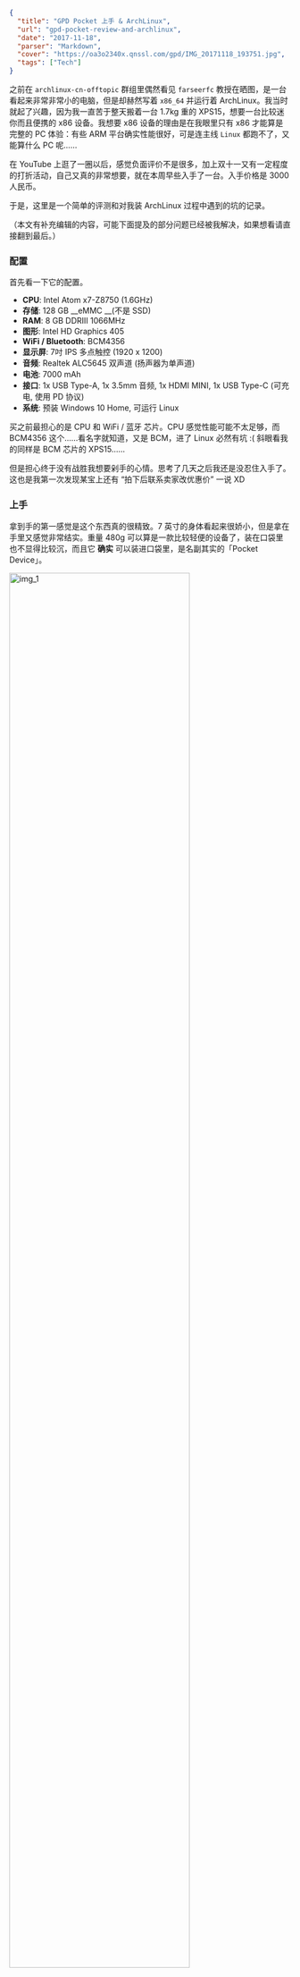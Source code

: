 ```json
{
  "title": "GPD Pocket 上手 & ArchLinux",
  "url": "gpd-pocket-review-and-archlinux",
  "date": "2017-11-18",
  "parser": "Markdown",
  "cover": "https://oa3o2340x.qnssl.com/gpd/IMG_20171118_193751.jpg",
  "tags": ["Tech"]
}
```

之前在 `archlinux-cn-offtopic` 群组里偶然看见 `farseerfc` 教授在晒图，是一台看起来非常非常小的电脑，但是却赫然写着 `x86_64` 并运行着 ArchLinux。我当时就起了兴趣，因为我一直苦于整天搬着一台 1.7kg 重的 XPS15，想要一台比较迷你而且便携的 x86 设备。我想要 x86 设备的理由是在我眼里只有 x86 才能算是完整的 PC 体验：有些 ARM 平台确实性能很好，可是连主线 `Linux` 都跑不了，又能算什么 PC 呢……

在 YouTube 上逛了一圈以后，感觉负面评价不是很多，加上双十一又有一定程度的打折活动，自己又真的非常想要，就在本周早些入手了一台。入手价格是 3000 人民币。

于是，这里是一个简单的评测和对我装 ArchLinux 过程中遇到的坑的记录。

（本文有补充编辑的内容，可能下面提及的部分问题已经被我解决，如果想看请直接翻到最后。）

### 配置

首先看一下它的配置。

* __CPU__: Intel Atom x7-Z8750 (1.6GHz)
* __存储__: 128 GB __eMMC __(不是 SSD)
* __RAM__: 8 GB DDRIII 1066MHz
* __图形__: Intel HD Graphics 405
* __WiFi / Bluetooth__: BCM4356
* __显示屏__: 7吋 IPS 多点触控 (1920 x 1200)
* __音频__: Realtek ALC5645 双声道 (扬声器为单声道)
* __电池__: 7000 mAh
* __接口__: 1x USB Type-A, 1x 3.5mm 音频, 1x HDMI MINI, 1x USB Type-C (可充电, 使用 PD 协议)
* __系统__: 预装 Windows 10 Home, 可运行 Linux

买之前最担心的是 CPU 和 WiFi / 蓝牙 芯片。CPU 感觉性能可能不太足够，而 BCM4356 这个……看名字就知道，又是 BCM，进了 Linux 必然有坑 :( 斜眼看我的同样是 BCM 芯片的 XPS15……

但是担心终于没有战胜我想要剁手的心情。思考了几天之后我还是没忍住入手了。这也是我第一次发现某宝上还有 “拍下后联系卖家改优惠价” 一说 XD

### 上手

拿到手的第一感觉是这个东西真的很精致。7 英寸的身体看起来很娇小，但是拿在手里又感觉非常结实。重量 480g 可以算是一款比较轻便的设备了，装在口袋里也不显得比较沉，而且它 __确实__ 可以装进口袋里，是名副其实的「Pocket Device」。

![img_1](https://oa3o2340x.qnssl.com/gpd/IMG_20171118_194005.jpg)

铝制的外壳看起来则非常 MacBook，正如大部分评测里所说的一样。我不想评价这是不是好事，我只能说这个外壳的手感算是我碰过的设备里最好的一个。而这块 IPS 屏幕则绝对是一个惊喜 —— 颜色非常正，没有坏点，也没有漏光问题。7吋的 1920x1200 屏幕看起来非常清晰（当然，这也导致了之后运行 Linux 的时候遇到的一些问题）。整个屏幕看起来的舒适程度要胜过我的 XPS15。当然，我手上的这台 XPS15 的屏幕有几个坏点，而且不属于 HiDPI 范围，似乎也没有什么可比较的……这里有一点要吐槽的是官方送的那一块贴膜的 __正反面标反了__，直接导致我把那块贴膜给贴废了……从其他几位用户那里得知这似乎是普遍情况，请各位想要购买的朋友注意了。

预装的是 Windows 10 Home。我不知道盒子上贴的序列号有什么用，因为一开机就已经是激活状态了 —— 也许是给重装使用的？我只开机了一次稍微测试了一下各种功能确认没有问题以后就把 Windows 10 格式化掉然后安装 ArchLinux 了。在讨论这个设备上安装 Linux 的过程之前，我想先讨论几个别的问题。

### 键盘

之所以把键盘单独拿出来说，是因为这个键盘是很多评测吐槽的对象。确实，因为只有 7 吋的大小，这个键盘的布局非常奇葩 —— 大写锁定缩的小小的被塞在 A 的左边，整个 A 行被往右平移了，退格在上删除在下，几个特殊符号被塞在了右下角。适应了全键盘以后，再使用这个键盘显得非常困难。

不过，把完整的键盘塞在这么小一个设备上也不是什么容易的事情。又要完整的键盘，又要键的大小足够手指敲击，相当的困难。GPD 家的前代作品 `GPD Win` 就有一个非常奇葩的键盘，我上上周使用过一会儿别人的 `GPD Win`，觉得那个超级迷你版的全键盘才更加的恐怖 —— 问题不在于布局，而在于那个东西上的键盘的键都只有不到一个指甲盖的大小……

在使用了两天之后，我觉得 `GPD Pocket` 的这块键盘还算可以接受。稍微适应以后双手打字并没有太大的问题，两个手也不会撞在一起，只是当用到一些键位特殊的键的时候需要反应一段时间。当然，我也不会建议谁在这个设备上输入大段的文字。还有一种操作方法是双手握持设备然后用拇指敲击键盘，但是这样的话使用指点杆稍微有点难受。说到指点杆，我觉得这个设备上使用指点杆简直是绝配了，有完整的鼠标体验而且节省了空间 —— 只可惜这个指点杆不支持中键滚动。

### 性能

性能是很多人关注的问题，而实话实说，这个设备的性能绝对不算好，也算是比较长的续航的代价之一吧。原装的 `Windows` 我没有详细测试过，但是我运行的 `GNOME` 时常有卡顿的现象存在。考虑到 `GNOME` 大量依赖 `JavaScript`，我猜测如果使用 `KDE Plasma` 的话可能会好很多。

不过我使用 `Firefox Nightly` 进行基本的网页浏览并没有遇到太大的问题，基本上都能够胜任。看 YouTube 1080P 也没有太大的压力，而 4K 则经常出现掉帧。在访问大量使用 JS 的网站的时候，例如淘宝，耗电量会有一定程度上的上升。这也在合情合理的范围之中。

我粗略尝试运行了一下 `Visual Studio Code`，发现基本的功能使用上是没问题的。虽然我不指望用这个进行什么高性能的开发，但是我估计应急写写代码也是完全可行的操作。在安装新字体更新 `fontcache` 的时候则会感受到明显的卡死现象，这时候 CPU 占用变成 100%，显然是性能不足了。好在这种操作也不会天天执行。

作为一个（伪）音乐爱好者，我也尝试了使用这个东西作为 MIDI 合成器，结果是几乎完美。只是扬声器比较烂，需要自己插耳机解决 :(

![img_midi](https://oa3o2340x.qnssl.com/gpd/IMG_20171118_124805.jpg)

也算是终于不用拖老远的线把它接到我的笔记本电脑上了（这个键盘附近已经放不下我的大 XPS 了）

对于性能这个话题，总而言之，它不是一个高性能设备，如果你是为了性能而来，那有更多的设备可供选择。但是它是绝对可以满足基本的使用需求的，甚至可以进行一点低性能要求的开发工作。游戏运行我暂时没有测试，根据其他的评测所言，进行一些微调以后，这个 `Intel HD Graphics 405` 是足够胜任简单的 3D 游戏的。

P.S. 我并没有进行跑分，但是昨天晚上运行了一下 `openssl speed rsa2048` 和 `openssl speed ecdsap256`，结果分别是 `219.7 sign/s + 7584.8 verify/s` 和 `5965.6 sign/s + 2638.2 verify/s`，供各位参考。

### ArchLinux 安装

オニーチャン、ArchLinux をインストールしてください。

emmm 开玩笑的。不过说了这么多，是时候安装 `ArchLinux` 了。我们伟大的先驱者（雾）们已经在 ArchWiki 上给 GPDP 开了一个页面来描述可能遇到的问题和解决方案，链接在 [这里](https://wiki.archlinux.org/index.php/GPD_Pocket)。下面对于这些已经提及的问题可能就不再描述了。

首先是安装的方式。要从 USB 启动，你需要首先进入 BIOS 关闭 `Fast boot`。进入 BIOS 的方法是开机狂敲 Del。BIOS 内屏幕的方向是错误的，你需要把设备旋转过来才能操作。建议不要使用鼠标而是使用方向键来选择，电源键确认。关闭之后，插上 ArchLinux 引导介质，然后在开机的时候按 F7 (注意你需要按住 Fn 键以使用 F 系列按键)，即可选择 USB 引导。需要注意的是它只能使用 `UEFI` 的引导介质。

引导进入 ArchLinux 安装环境之后默认的屏幕旋转也是错误的。要想解决这个问题，需要在引导进入安装环境之前的启动菜单(systemd-boot)界面上按 e 编辑内核命令行，在最后加入 `fbcon=rotate:1`。如此操作之后启动就是正确的屏幕方向了。进入之后的命令行的字实在太小，可以暂时使用 `setfont sun12x22` 来获得一个稍微大点的字体。

之后的操作和标准的 ArchLinux 安装过程一样，只是磁盘路径比较特殊，是 `/dev/mmcblk0`，因为这个小家伙使用的是 eMMC。不过，在安装盘里是没法正常使用 WiFi 的，你可以选择使用 USB 有线网络或者干脆直接用安卓手机来共享网络进行安装。安装之后参照 ArchWiki 上的 WiFi 部分，把两个文件 `brcmfmac4356-pcie.{txt,bin}` 放入 `/lib/firmware/brcm/` 就可以正常使用无线网络了。

在设置声音的时候，似乎 ArchWiki 上提供的配置中的最后一行

```
set-sink-port alsa_output.platform-cht-bsw-rt5645.HiFi__hw_chtrt5645__sink [Out] Speaker
```

会导致 PulseAudio 直接启动不了。我直接删除了这一行，~~然后在桌面环境里选择默认输出，解决了这个问题。~~ 后来发现正确的配置应当是这样

```
set-card-profile alsa_card.platform-cht-bsw-rt5645 HiFi
set-default-sink alsa_output.platform-cht-bsw-rt5645.HiFi__hw_chtrt5645_0__sink
```

以上内容添加进 `/etc/pulse/default.pa` 即可

ArchLinux 默认安装的是主线内核。使用主线内核是可以正常启动 GPDP 的，大部分功能也是可用的，除了 亮度调节、蓝牙、电池充电状态 这些功能以外。另外，主线内核的音频还存在撕裂问题。要使用这些功能，你需要使用 `linux-jwrdegoede` —— 这是一个以前玩 `Allwinner` 的大佬做的内核，使用它的话几乎全部功能都正常（你需要学会如何给 ArchLinux 使用非默认内核，这个教程网上一大堆）。当然，蓝牙的话，需要手动载入一下 `btusb` 模块，编辑 `/etc/modules-load.d/` 里面的内容让它自动载入即可。

我一般习惯在安装环境里把命令行和网络配好就重启进入系统继续安装。在这里需要注意的问题是，当你配置 `bootloader` 的时候，__一定要记得__给内核命令行加上 `fbcon=rotate:1`，否则重启以后你的屏幕就又不对了 :(

### 桌面环境

桌面环境安装和标准方式一样，我选择了 GNOME，所以 `pacman -S gnome` 即可。由于 ArchWiki 上没有包含关于 GNOME Wayland 的内容，我在这里稍微描述一下遇到的问题。

首先是屏幕旋转。你需要编辑 `~/.config/monitors.xml` 用以下配置把它转过来（不知道为什么我的 GNOME 没有自动生成这个文件的默认内容，以下来自于 `farseerfc` 提供的配置）

```xml
<monitors version="2">
  <configuration>
    <logicalmonitor>
      <x>0</x>
      <y>0</y>
      <scale>2</scale>
      <primary>yes</primary>
      <transform>
        <rotation>right</rotation>
        <flipped>no</flipped>
      </transform>
      <monitor>
        <monitorspec>
          <connector>DSI-1</connector>
          <vendor>unknown</vendor>
          <product>unknown</product>
          <serial>unknown</serial>
        </monitorspec>
        <mode>
          <width>1200</width>
          <height>1920</height>
          <rate>60.384620666503906</rate>
        </mode>
      </monitor>
    </logicalmonitor>
  </configuration>
</monitors>
```

保存后重新进入 GNOME 即可。这会同时把显示内容缩放为两倍大小（一倍大小在旋转正确以后实在看不见任何内容……）但是两倍有点大了，要想使用分数缩放需要执行

```bash
gsettings set org.gnome.mutter experimental-features "['scale-monitor-framebuffer']"
```

然后继续编辑 `~/.config/monitors.xml` 把 `<scale>` 那边的数值改成 1.5 之类的就可以了。不过这样设置以后部分界面会显得有点模糊，大概得等 GNOME 和软件开发者们修复 HiDPI 的问题了。有的软件也有自己的缩放设置，可能需要单独调节。另外推荐在 GNOME Tweak Tool 里把字体缩放也设置成 1.1 或者更大，这样看起来舒服一些。

如果你想要把登录界面也转过来，你需要在 `/var/lib/gdm/.config/monitors.xml` 中键入同样的内容。~~不过我暂时没有找到让登录界面也使用分数缩放的方法，所以我直接让它两倍缩放了。~~ 请看本文最后 EDIT 部分中让登录界面（GDM）也能分数缩放的方法。

P.S. 我从奇怪的地方看见了下面这句东西

```bash
gsettings set org.gnome.desktop.interface scaling-factor 2
```

似乎也是设置缩放的，但好像并不管用。

### 总结

似乎要说的暂时就这么多，Linux 上的更多问题在 ArchWiki 上都有详细的说明。一篇博客也差不多水完了，下面是总结

__优点__:

* 便携
* x86 完整 PC 体验
* 屏幕养眼
* 做工精致
* 接口足够多

__缺点__:

* 性能较低
* 键盘布局很谜
* WiFi 信号似乎有时候不太好
* 自带扬声器不行，不过耳机输出还好
* BIOS 对屏幕默认旋转设置不对导致自己装系统有点麻烦
* 比较贵

这并不是针对每一个人的设备。如果你需要的是一个非常便携而且可爱的 x86 设备，而且你又是一个折腾党，喜欢玩各种各样的东西，那么它可能正是你的菜。否则，可能安卓平板会是更好的选择。当然，在购买之前请详细阅读各种 Wiki 和其他人的各种评测再做决定。

### 剩下的图

emm 还有几张和 XPS 的合照

![img_xps1](https://oa3o2340x.qnssl.com/gpd/IMG_20171117_203256.jpg)  
![img_xps2](https://oa3o2340x.qnssl.com/gpd/IMG_20171118_193917.jpg)

### EDIT1: 蓝牙耳机

之前蓝牙正常了一直没测试过，今天突然想起来测试一下蓝牙耳机是否可用，结果当然是 —— 默认配置下并不能工作。连接以后识别不出 A2DP，导致直接没办法输出音频……

我首先按照各种奇奇怪怪的论坛上的说明在 `/etc/pulse/system.pa` 里加入了

```
load-module module-bluez5-device
load-module module-bluez5-discover
```

然后按照 [ArchWiki](https://wiki.archlinux.org/index.php/Bluetooth_headset#A2DP_not_working_with_PulseAudio) 上的说明，我禁用了 `gdm` 开启的 `PulseAudio` （创建一个 `/var/lib/gdm/.config/systemd/user/pulseaudio.socket`，把它软链接到 `/dev/null` 即可），然后使用

```bash
bluetoothctl
pair YOUR_HEADPHONE_MAC_ADDRESS
connect YOUR_HEADPHONE_MAC_ADDRESS
```

手动连接。之后，使用 `pacmd ls` 查看你的蓝牙耳机的设备编号（假设它是 `INDEX`），然后执行

```
pacmd set-card-profile INDEX a2dp_sink
```

耳机就可用了。不过在这之后，每次连接的时候似乎都要重新连接几次并在 GNOME 的音频设置里手动选择耳机为音频设备以后才能使用…… 至少是能用啦。

### EDIT2: GDM 分数缩放

```bash
sudo machinectl gdm@
gsettings set org.gnome.mutter experimental-features "['scale-monitor-framebuffer']"
exit
```

以上命令会 __登录进__ gdm 用户并开启分数缩放功能。注意此处用 `sudo -u gdm` 或者 `su gdm` 是无效的。执行以后将 `/var/lib/gdm/.config/monitors.xml` 里面的 `<scale>` 设置为 1.5 然后重启即可。（如果没有这个文件，参考我上面的步骤，把自己用户目录下面的那个复制过去就好。）

### EDIT2: 右键模拟鼠标滚动

GPD Pocket 的指点杆不自带滚动功能，于是有人提出让它的右键变成一个模拟滚轮，也就是「按住右键并移动鼠标」这一动作来代替滚轮。

这是在 `Xorg` 下面可以通过配置 `libinput` 实现的功能，然而在 `Wayland` 下得看 `compositor` 的脸色 —— 很不幸，GNOME 并没有提供这个功能，于是很长一段时间我认为这是不可能的，然后忍受着没有滚轮功能的指点杆。

后来实在有点受不了，甚至试图修改内核来实现这个功能 —— 当然，因为不了解内核驱动，我瞎改了半天并没有起作用。后来晚上做梦的时候梦见了 `LD_PRELOAD`，突然惊醒，觉得我完全可以利用 `LD_PRELOAD` 来 hook 进 `libinput` 的函数，强行开启这个功能。

花了不到一个小时研究了一下 `libinput` 和使用 `LD_PRELOAD` 的方法，写出了这么一个简单的小程序 <https://github.com/PeterCxy/scroll-emulation>，按照使用说明编译后加入 `LD_PRELOAD` 即可。

基本原理是劫持桌面环境对 `libinput_device_get_name` 的调用，在返回之前使用这个指令序列

```c
libinput_device_config_middle_emulation_set_enabled(device, LIBINPUT_CONFIG_MIDDLE_EMULATION_ENABLED);
libinput_device_config_scroll_set_method(device, LIBINPUT_CONFIG_SCROLL_ON_BUTTON_DOWN);
libinput_device_config_scroll_set_button(device, 273);
```

对所有可以开启的设备开启 `libinput` 的中键滚动模拟功能。开启以后，即可使用「按住鼠标右键并移动鼠标」来模拟滚轮。

### EDIT2: 键位调整

GPD Pocket 上的键盘键位很谜，尤其是退格和 Delete 放在一起，以及那个超级小的大写锁定键。我本来也想通过 hook libinput 来解决，然而 `archlinux-cn-offtopic` 里的大佬给了我一个更好的解决方法，那就是使用 `udev` 自带的 `hwdb` 来修改 Keymap.

简单研究了一下这玩意怎么用，写出了下面这个配置：

```
evdev:input:b0003v258Ap0111*
 KEYBOARD_KEY_7004c=backspace
 KEYBOARD_KEY_7002a=delete
 KEYBOARD_KEY_70039=a
```

以上配置的作用是 1) 交换退格和删除键 2) 将大写锁定键去掉，改成另一个A键（大写锁定可以用按住 SHIFT 来代替）。将这个配置文件放在 `/etc/udev/hwdb.d/90-gpdp.hwdb` 即可。

<style>
img[alt*="img_"] {
  width: 80%;
}
</style>